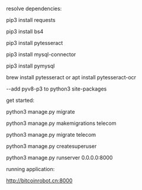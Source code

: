 resolve dependencies:

pip3 install requests

pip3 install bs4

pip3 install pytesseract

pip3 install mysql-connector

pip3 install pymysql

brew install pytesseract or apt install pytesseract-ocr

--add pyv8-p3 to python3 site-packages



get started:

python3 manage.py migrate

python3 manage.py makemigrations telecom

python3 manage.py migrate telecom

python3 manage.py createsuperuser

python3 manage.py runserver 0.0.0.0:8000



running application:

http://bitcoinrobot.cn:8000


